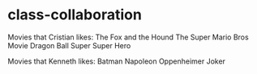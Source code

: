 # class-collaboration

Movies that Cristian likes:
The Fox and the Hound
The Super Mario Bros Movie
Dragon Ball Super Super Hero


Movies that Kenneth likes:
Batman
Napoleon
Oppenheimer
Joker